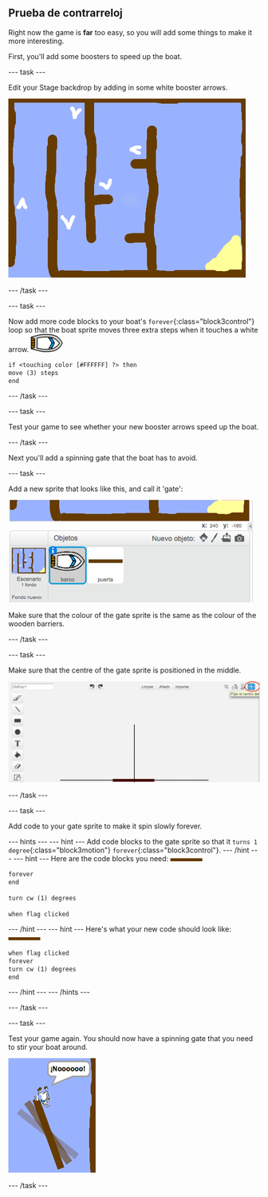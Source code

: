 ## Prueba de contrarreloj

Right now the game is **far** too easy, so you will add some things to make it more interesting.

First, you'll add some boosters to speed up the boat.

\--- task \---

Edit your Stage backdrop by adding in some white booster arrows.

![screenshot](images/boat-boost.png)

\--- /task \---

\--- task \---

Now add more code blocks to your boat's `forever`{:class="block3control"} loop so that the boat sprite moves three extra steps when it touches a white arrow. ![boat-sprite](images/boat_resize.png)

```blocks3
if <touching color [#FFFFFF] ?> then
move (3) steps
end
```

\--- /task \---

\--- task \---

Test your game to see whether your new booster arrows speed up the boat.

\--- /task \---

Next you'll add a spinning gate that the boat has to avoid.

\--- task \---

Add a new sprite that looks like this, and call it 'gate':

![captura de pantalla](images/boat-gate.png)

Make sure that the colour of the gate sprite is the same as the colour of the wooden barriers.

\--- /task \---

\--- task \---

Make sure that the centre of the gate sprite is positioned in the middle.

![captura de pantalla](images/boat-center.png)

\--- /task \---

\--- task \---

Add code to your gate sprite to make it spin slowly forever.

\--- hints \--- \--- hint \--- Add code blocks to the gate sprite so that it `turns 1 degree`{:class="block3motion"} `forever`{:class="block3control"}. \--- /hint \--- \--- hint \--- Here are the code blocks you need: ![gate](images/gate.png)

```blocks3
forever
end

turn cw (1) degrees

when flag clicked
```

\--- /hint \--- \--- hint \--- Here's what your new code should look like: ![gate](images/gate.png)

```blocks3
when flag clicked
forever
turn cw (1) degrees
end
```

\--- /hint \--- \--- /hints \---

\--- /task \---

\--- task \---

Test your game again. You should now have a spinning gate that you need to stir your boat around.

![captura de pantalla](images/boat-gate-test.png)

\--- /task \---